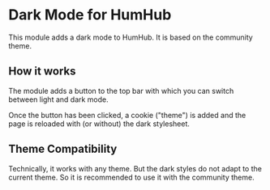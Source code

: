 # Dark Mode for HumHub

This module adds a dark mode to HumHub. It is based on the community theme.

## How it works

The module adds a button to the top bar with which you can switch between light and dark mode.

Once the button has been clicked, a cookie ("theme") is added and the page is reloaded with (or without) the dark stylesheet.

## Theme Compatibility

Technically, it works with any theme. But the dark styles do not adapt to the current theme. So it is recommended to use it with the community theme.
